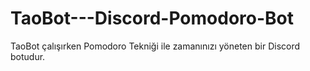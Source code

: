# TaoBot---Discord-Pomodoro-Bot
TaoBot çalışırken Pomodoro Tekniği ile zamanınızı yöneten bir Discord botudur.
